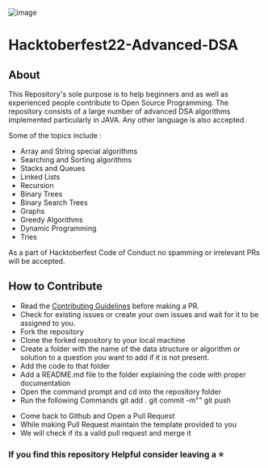 ![image](https://user-images.githubusercontent.com/114464452/193412010-5994c13d-825c-4ef5-95c6-6e412b11f216.png)
# Hacktoberfest22-Advanced-DSA 
## About
This Repository's sole purpose is to help beginners and as well as experienced people contribute to Open Source Programming. The repository consists of a large number of advanced DSA algorithms implemented particularly in JAVA. Any other language is also accepted.

Some of the topics include :

* Array and String special algorithms
* Searching and Sorting algorithms
* Stacks and Queues
* Linked Lists
* Recursion
* Binary Trees
* Binary Search Trees
* Graphs
* Greedy Algorithms
* Dynamic Programming
* Tries

As a part of Hacktoberfest Code of Conduct no spamming or irrelevant PRs will be accepted.

## How to Contribute
- Read the [Contributing Guidelines](Contributing.md) before making a PR.
- Check for existing issues or create your own issues and wait for it to be assigned to you.
- Fork the repository
- Clone the forked repository to your local machine
- Create a folder with the name of the data structure or algorithm or solution to a question you want to add if it is not present.
- Add the code to that folder
- Add a README.md file to the folder explaining the code with proper documentation
- Open the command prompt and cd into the repository folder
- Run the following Commands
git add .
git commit -m"<Name of your Algorithm>"
git push

* Come back to Github and Open a Pull Request
* While making Pull Request maintain the template provided to you
* We will check if its a valid pull request and merge it

### If you find this repository Helpful consider leaving a :star:



